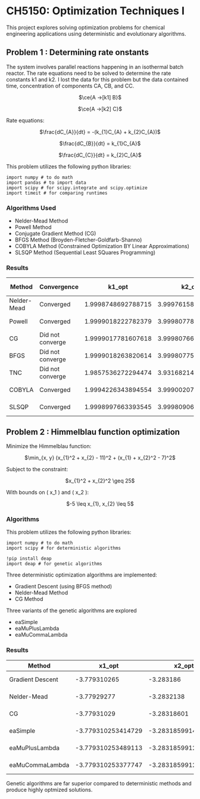 # CH5150: Optimization Techniques I

This project explores solving optimization problems for chemical engineering applications using deterministic and evolutionary algorithms.

## Problem 1 : Determining rate onstants

The system involves parallel reactions happening in an isothermal batch reactor. The rate equations need to be solved to determine the rate constants k1 and k2. I lost the data for this problem but the data contained time, concentration of components CA, CB, and CC.


<p align=center>$\ce{A ->[k1] B}$

<p align=center>$\ce{A ->[k2] C}$

Rate equations:

<p align=center>$\frac{dC_{A}}{dt} = -(k_{1}C_{A} + k_{2}C_{A})$

<p align=center>$\frac{dC_{B}}{dt} = k_{1}C_{A}$

<p align=center>$\frac{dC_{C}}{dt} = k_{2}C_{A}$

This problem utilizes the following python libraries:

    import numpy # to do math
    import pandas # to import data
    import scipy # for scipy.integrate and scipy.optimize
    import timeit # for comparing runtimes

### Algorithms Used

* Nelder-Mead Method
* Powell Method
* Conjugate Gradient Method (CG)
* BFGS Method (Broyden-Fletcher-Goldfarb-Shanno)
* COBYLA Method (Constrained Optimization BY Linear Approximations)
* SLSQP Method (Sequential Least SQuares Programming)

### Results

| Method     | Convergence     | k1_opt             | k2_opt             | Accuracy           | Execution Time  |
|------------|-----------------|--------------------|--------------------|--------------------|-----------------|
| Nelder-Mead| Converged       | 1.9998748692788715 | 3.9997615838621496 | 1.962460e-05       | 0.149742        |
| Powell     | Converged       | 1.9999018222782379 | 3.999807785445786  | 1.954439e-05       | 0.304135        |
| CG         | Did not converge| 1.9999017781607618 | 3.9998076688535855 | 1.954439e-05       | 0.846164        |
| BFGS       | Did not converge| 1.9999018263820614 | 3.9998077521324666 | 1.954439e-05       | 0.508273        |
| TNC        | Did not converge| 1.9857536272294474 | 3.9316821455453663 | 3.748240e-03       | 0.775833        |
| COBYLA     | Converged       | 1.9994226343894554 | 3.9990020736425738 | 3.684053e-05       | 0.258513        |
| SLSQP      | Converged       | 1.9998997663393545 | 3.999809061609218  | 1.954768e-05       | 0.132066        |


## Problem 2 : Himmelblau function optimization

Minimize the Himmelblau function:

<p align=center>$\min_{x, y} (x_{1}^2 + x_{2} - 11)^2 + (x_{1} + x_{2}^2 - 7)^2$

Subject to the constraint:

<p align=center>$x_{1}^2 + x_{2}^2 \geq 25$

With bounds on \( x_1 \) and \( x_2 \):

<p align=center>$-5 \leq x_{1}, x_{2} \leq 5$

### Algorithms

This problem utilizes the following python libraries:

    import numpy # to do math
    import scipy # for deterministic algorithms

    !pip install deap
    import deap # for genetic algorithms

Three deterministic optimization algorithms are implemented:

* Gradient Descent (using BFGS method)
* Nelder-Mead Method
* CG Method

Three variants of the genetic algorithms are explored

* eaSimple
* eaMuPlusLambda
* eaMuCommaLambda

### Results


| Method          | x1_opt       | x2_opt      | Minimum Value          |
|-----------------|--------------|-------------|------------------------|
| Gradient Descent| -3.779310265 | -3.283186   | 1.4142791614207676e-15 |
| Nelder-Mead     | -3.77929277  | -3.2832138  | 6.563218571685403e-08  |
| CG              | -3.77931029  | -3.28318601 | 5.833980405874394e-14  |
| eaSimple        | -3.779310253414729  | -3.2831859914210866 | 7.416028657579182e-19  |
| eaMuPlusLambda  | -3.779310253489113  | -3.2831859912216483 | 1.1076340901563927e-18 |
| eaMuCommaLambda | -3.779310253377747  | -3.283185991286169  | 7.888609052210118e-31  |

Genetic algorithms are far superior compared to deterministic methods and produce highly optmized solutions.

